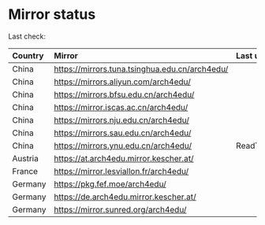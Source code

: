 <script src="./time.js"></script>
# Mirror status
Last check: <script type="text/javascript">localize(1693059235.514963);</script>

|Country|Mirror|Last update|
|:------|:-----|:----------|
|China|https://mirrors.tuna.tsinghua.edu.cn/arch4edu/|<script type="text/javascript">localize(1693031437);</script>|
|China|https://mirrors.aliyun.com/arch4edu/|<script type="text/javascript">localize(1692944961);</script>|
|China|https://mirrors.bfsu.edu.cn/arch4edu/|<script type="text/javascript">localize(1693031437);</script>|
|China|https://mirror.iscas.ac.cn/arch4edu/|<script type="text/javascript">localize(1693031437);</script>|
|China|https://mirrors.nju.edu.cn/arch4edu/|<script type="text/javascript">localize(1692944961);</script>|
|China|https://mirrors.sau.edu.cn/arch4edu/|<script type="text/javascript">localize(1693031437);</script>|
|China|https://mirrors.ynu.edu.cn/arch4edu/|ReadTimeout|
|Austria|https://at.arch4edu.mirror.kescher.at/|<script type="text/javascript">localize(1693031437);</script>|
|France|https://mirror.lesviallon.fr/arch4edu/|<script type="text/javascript">localize(1693031437);</script>|
|Germany|https://pkg.fef.moe/arch4edu/|<script type="text/javascript">localize(1693031437);</script>|
|Germany|https://de.arch4edu.mirror.kescher.at/|<script type="text/javascript">localize(1693031437);</script>|
|Germany|https://mirror.sunred.org/arch4edu/|<script type="text/javascript">localize(1693031437);</script>|

<script src="./tablefilter/tablefilter.js"></script>
<script src="./table.js"></script>